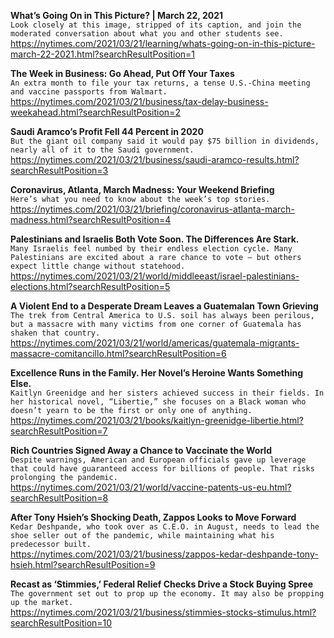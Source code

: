 **What’s Going On in This Picture? | March 22, 2021**\
`Look closely at this image, stripped of its caption, and join the moderated conversation about what you and other students see.`\
https://nytimes.com/2021/03/21/learning/whats-going-on-in-this-picture-march-22-2021.html?searchResultPosition=1

**The Week in Business: Go Ahead, Put Off Your Taxes**\
`An extra month to file your tax returns, a tense U.S.-China meeting and vaccine passports from Walmart.`\
https://nytimes.com/2021/03/21/business/tax-delay-business-weekahead.html?searchResultPosition=2

**Saudi Aramco’s Profit Fell 44 Percent in 2020**\
`But the giant oil company said it would pay $75 billion in dividends, nearly all of it to the Saudi government.`\
https://nytimes.com/2021/03/21/business/saudi-aramco-results.html?searchResultPosition=3

**Coronavirus, Atlanta, March Madness: Your Weekend Briefing**\
`Here’s what you need to know about the week’s top stories.`\
https://nytimes.com/2021/03/21/briefing/coronavirus-atlanta-march-madness.html?searchResultPosition=4

**Palestinians and Israelis Both Vote Soon. The Differences Are Stark.**\
`Many Israelis feel numbed by their endless election cycle. Many Palestinians are excited about a rare chance to vote — but others expect little change without statehood.`\
https://nytimes.com/2021/03/21/world/middleeast/israel-palestinians-elections.html?searchResultPosition=5

**A Violent End to a Desperate Dream Leaves a Guatemalan Town Grieving**\
`The trek from Central America to U.S. soil has always been perilous, but a massacre with many victims from one corner of Guatemala has shaken that country.`\
https://nytimes.com/2021/03/21/world/americas/guatemala-migrants-massacre-comitancillo.html?searchResultPosition=6

**Excellence Runs in the Family. Her Novel’s Heroine Wants Something Else.**\
`Kaitlyn Greenidge and her sisters achieved success in their fields. In her historical novel, “Libertie,” she focuses on a Black woman who doesn’t yearn to be the first or only one of anything.`\
https://nytimes.com/2021/03/21/books/kaitlyn-greenidge-libertie.html?searchResultPosition=7

**Rich Countries Signed Away a Chance to Vaccinate the World**\
`Despite warnings, American and European officials gave up leverage that could have guaranteed access for billions of people. That risks prolonging the pandemic.`\
https://nytimes.com/2021/03/21/world/vaccine-patents-us-eu.html?searchResultPosition=8

**After Tony Hsieh’s Shocking Death, Zappos Looks to Move Forward**\
`Kedar Deshpande, who took over as C.E.O. in August, needs to lead the shoe seller out of the pandemic, while maintaining what his predecessor built.`\
https://nytimes.com/2021/03/21/business/zappos-kedar-deshpande-tony-hsieh.html?searchResultPosition=9

**Recast as ‘Stimmies,’ Federal Relief Checks Drive a Stock Buying Spree**\
`The government set out to prop up the economy. It may also be propping up the market.`\
https://nytimes.com/2021/03/21/business/stimmies-stocks-stimulus.html?searchResultPosition=10

